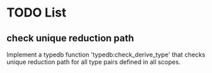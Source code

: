 # TODO List

## check unique reduction path

Implement a typedb function 'typedb:check_derive_type' that checks unique reduction path for all type pairs defined in all scopes.

